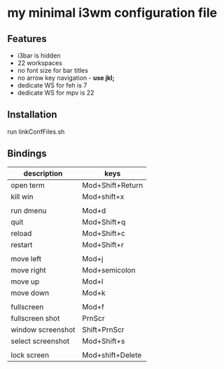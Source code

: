 # my minimal i3wm configuration file

## Features

- i3bar is hidden
- 22 workspaces
- no font size for bar titles
- no arrow key navigation - **use jkl;**
- dedicate WS for feh is 7
- dedicate WS for mpv is 22

## Installation
run linkConfFiles.sh

## Bindings

| description        | keys             |
|--------------------|------------------|
| open term          | Mod+Shift+Return |
| kill win           | Mod+shift+x      |
|                    |                  |
| run dmenu          | Mod+d            |
| quit               | Mod+Shift+q      |
| reload             | Mod+Shift+c      |
| restart            | Mod+Shift+r      |
|                    |                  |
| move left          | Mod+j            |
| move right         | Mod+semicolon    |
| move up            | Mod+l            |
| move down          | Mod+k            |
|                    |                  |
| fullscreen         | Mod+f            |
| fullscreen shot    | PrnScr           |
| window screenshot  | Shift+PrnScr     |
| select screenshot  | Mod+Shift+s      |
|                    |                  |
| lock screen        | Mod+shift+Delete |
